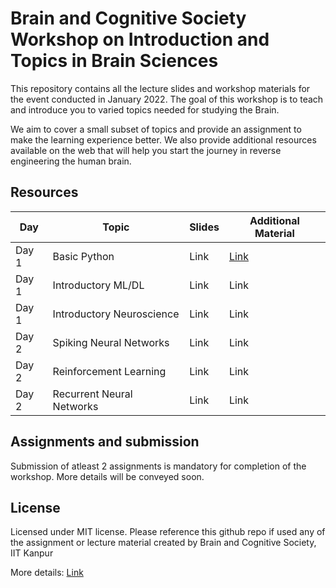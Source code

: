 # Brain and Cognitive Society Workshop on Introduction and Topics in Brain Sciences

This repository contains all the lecture slides and workshop materials for the event conducted in January 2022. The goal of this workshop is to teach and introduce you to varied topics needed for studying the Brain. 

We aim to cover a small subset of topics and provide an assignment to make the learning experience better. We also provide additional resources available on the web that will help you start the journey in reverse engineering the human brain.

## Resources

| Day | Topic | Slides | Additional Material |
| ------ | ------ | ------ | ------ |
| Day 1 | Basic Python | Link | [Link](https://colab.research.google.com/drive/1vWX1xAmOFvxL8GtLJUKx6Okbj0yz3VRs?usp=sharing) |
| Day 1 | Introductory ML/DL | Link | Link |
| Day 1 | Introductory Neuroscience | Link | Link |
| Day 2| Spiking Neural Networks | Link | Link |
| Day 2 | Reinforcement Learning | Link | Link |
| Day 2 | Recurrent Neural Networks | Link | Link |

## Assignments and submission

Submission of atleast 2 assignments is mandatory for completion of the workshop. More details will be conveyed soon.

## License
Licensed under MIT license. Please reference this github repo if used any of the assignment or lecture material created by Brain and Cognitive Society, IIT Kanpur

More details: [Link](LICENSE)
